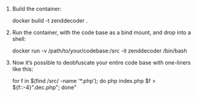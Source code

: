 1) Build the container:

    docker build -t zenddecoder .

2) Run the container, with the code base as a bind mount, and drop into a shell:

    docker run -v /path/to/your/codebase:/src -it zenddecoder /bin/bash

3) Now it’s possible to deobfuscate your entire code base with one-liners like this:

    for f in $(find /src/ -name '*.php'); do php index.php $f > ${f::-4}".dec.php"; done"
